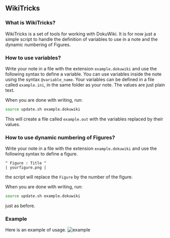 ## WikiTricks


### What is WikiTricks?

WikiTricks is a set of tools for working with DokuWiki. It is for now just a simple script to handle the definition of variables to use in a note and the dynamic numbering of Figures. 

### How to use variables?

Write your note in a file with the extension `example.dokuwiki` and use the following syntax to define a variable. You can use variables inside the note using the syntax `@variable_name`. 
Your variables can be defined in a file called `example.ini`, in the same folder as your note. The values are just plain text. 

When you are done with writing, run: 

```bash
source update.sh example.dokuwiki
```

This will create a file called `example.out` with the variables replaced by their values.


### How to use dynamic numbering of Figures?

Write your note in a file with the extension `example.dokuwiki` and use the following syntax to define a figure. 

```
^ Figure : Title ^
| yourfigure.png | 
```

the script will replace the `Figure` by the number of the figure. 

When you are done with writing, run: 

```bash 
source update.sh example.dokuwiki
```

just as before. 

### Example

Here is an example of usage. 
![example](example.png)
